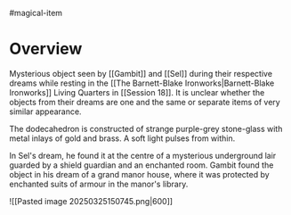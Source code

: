 #magical-item 

# Overview

Mysterious object seen by [[Gambit]] and [[Sel]] during their respective dreams while resting in the [[The Barnett-Blake Ironworks|Barnett-Blake Ironworks]] Living Quarters in [[Session 18]]. It is unclear whether the objects from their dreams are one and the same or separate items of very similar appearance.

The dodecahedron is constructed of strange purple-grey stone-glass with metal inlays of gold and brass. A soft light pulses from within.

In Sel's dream, he found it at the centre of a mysterious underground lair guarded by a shield guardian and an enchanted room. Gambit found the object in his dream of a grand manor house, where it was protected by enchanted suits of armour in the manor's library.

![[Pasted image 20250325150745.png|600]]